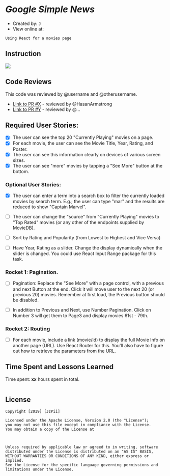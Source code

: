 #  *Google Simple News*

- Created by: `J`
- View online at: 

`Using React for a movies page`

## Instruction
![](images/instr.gif)



## Code Reviews

This code was reviewed by @username and @otherusername. 

* [Link to PR #X](#) - reviewed by @HasanArmstrong
* [Link to PR #Y](#) - reviewed by @...   


## Required User Stories:

- [x] The user can see the top 20 "Currently Playing" movies on a page.
- [x]  For each movie, the user can see the Movie Title, Year, Rating, and Poster.
- [x]  The user can see this information clearly on devices of various screen sizes.
- [x]  The user can see "more" movies by tapping a "See More" button at the bottom.

### Optional User Stories:

- [x]  The user can enter a term into a search box to filter the currently loaded movies by search term. E.g.; the user can type "mar" and the results are reduced to show "Captain Marvel".
- [ ]  The user can change the "source" from "Currently Playing" movies to "Top Rated" movies (or any other of the endpoints supplied by MovieDB).
- [ ]  Sort by Rating and Popularity (from Lowest to Highest and Vice Versa)
- [ ]  Have Year, Rating as a slider. Change the display dynamically when the slider is changed. You could use React Input Range package for this task.


### Rocket 1: Pagination.

- [ ]  Pagination: Replace the "See More" with a page control, with a previous and next Button at the end. Click it will move user to the next 20 (or previous 20) movies. Remember at first load, the Previous button should be disabled.
- [ ] In addition to Previous and Next, use Number Pagination. Click on Number 3 will get them to Page3 and display movies 61st - 79th.


### Rocket 2: Routing

- [ ] For each movie, include a link (movie/id) to display the full Movie Info on another page (URL). Use React Router for this. You'll also have to figure out how to retrieve the parameters from the URL.


## Time Spent and Lessons Learned

Time spent: **xx** hours spent in total.

```

```

## License

    Copyright [2019] [JzPii]

    Licensed under the Apache License, Version 2.0 (the "License");
    you may not use this file except in compliance with the License.
    You may obtain a copy of the License at

    

    Unless required by applicable law or agreed to in writing, software
    distributed under the License is distributed on an "AS IS" BASIS,
    WITHOUT WARRANTIES OR CONDITIONS OF ANY KIND, either express or implied.
    See the License for the specific language governing permissions and
    limitations under the License.
